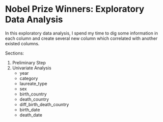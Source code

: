 # Nobel Prize Winners: Exploratory Data Analysis

In this exploratory data analysis, I spend my time to dig some information in each column and create several new column 
which correlated with another existed columns.

Sections:
1. Preliminary Step
2. Univariate Analysis
    * year
    * category
    * laureate_type
    * sex
    * birth_country
    * death_country
    * diff_birth_death_country
    * birth_date
    * death_date
